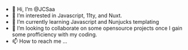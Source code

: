 - 👋 Hi, I’m @JCSaa
- 👀 I’m interested in Javascript, 11ty, and Nuxt.
- 🌱 I’m currently learning Javascript and Nunjucks templating
- 💞️ I’m looking to collaborate on some opensource projects once I gain some profficiency with my coding.
- 📫 How to reach me ...

<!---
JCSaa/JCSaa is a ✨ special ✨ repository because its `README.md` (this file) appears on your GitHub profile.
You can click the Preview link to take a look at your changes.
--->
